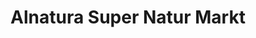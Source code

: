 ---
title: "Alnatura Super Natur Markt"
url: /potsdam/alnatura-super-natur-markt/
shop: Supermarkt
---